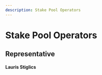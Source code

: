 ```yaml
---
description: Stake Pool Operators
---
```


# Stake Pool Operators

## Representative

#### Lauris Stiglics

